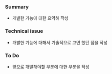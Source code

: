 ### Summary

- 개발한 기능에 대한 요약해 작성

### Technical issue

- 개발한 기능에 대해서 기술적으로 고민 했던 점을 작성

### To Do

- 앞으로 개발해야할 부분에 대한 부분을 작성